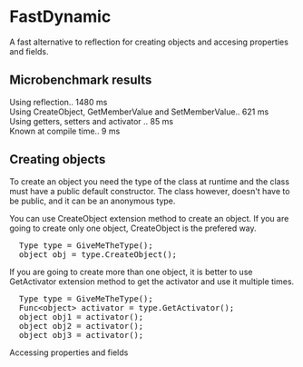 FastDynamic
===========

A fast alternative to reflection for creating objects and accesing properties and fields.



Microbenchmark results
----------------------

Using reflection.. 1480 ms<br/>
Using CreateObject, GetMemberValue and SetMemberValue.. 621 ms<br/>
Using getters, setters and activator .. 85 ms<br/>
Known at compile time.. 9 ms<br/>

Creating objects
------------------

To create an object you need the type of the class at runtime and the class must have a public
default constructor. The class however, doesn't have to be public, and it can be an anonymous type.

You can use CreateObject extension method to create an object. If you are going to create only one object,
CreateObject is the prefered way.


<pre>
  Type type = GiveMeTheType();
  object obj = type.CreateObject();
</pre>

If you are going to create more than one object, it is better to use GetActivator extension method
to get the activator and use it multiple times.

<pre>
  Type type = GiveMeTheType();
  Func&lt;object&gt; activator = type.GetActivator();
  object obj1 = activator();
  object obj2 = activator();
  object obj3 = activator();
</pre>

Accessing properties and fields

